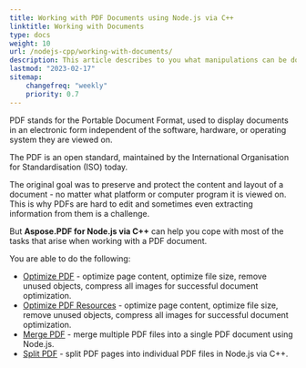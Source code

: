 ```yaml
---
title: Working with PDF Documents using Node.js via C++
linktitle: Working with Documents
type: docs
weight: 10
url: /nodejs-cpp/working-with-documents/
description: This article describes to you what manipulations can be done with the PDF document using the Aspose.PDF for Node.js via C++ toolkit.
lastmod: "2023-02-17"
sitemap:
    changefreq: "weekly"
    priority: 0.7
---
```


PDF stands for the Portable Document Format, used to display documents in an electronic form independent of the software, hardware, or operating system they are viewed on.

The PDF is an open standard, maintained by the International Organisation for Standardisation (ISO) today.

The original goal was to preserve and protect the content and layout of a document - no matter what platform or computer program it is viewed on. This is why PDFs are hard to edit and sometimes even extracting information from them is a challenge.

But **Aspose.PDF for Node.js via C++** can help you cope with most of the tasks that arise when working with a PDF document.

You are able to do the following:

- [Optimize PDF](/pdf/nodejs-cpp/optimize-pdf/) - optimize page content, optimize file size, remove unused objects, compress all images for successful document optimization.
- [Optimize PDF Resources](/pdf/nodejs-cpp/optimize-pdf-resources/) - optimize page content, optimize file size, remove unused objects, compress all images for successful document optimization.
- [Merge PDF](/pdf/nodejs-cpp/merge-pdf/) - merge multiple PDF files into a single PDF document using Node.js.
- [Split PDF](/pdf/nodejs-cpp/split-pdf/) - split PDF pages into individual PDF files in Node.js via C++.

